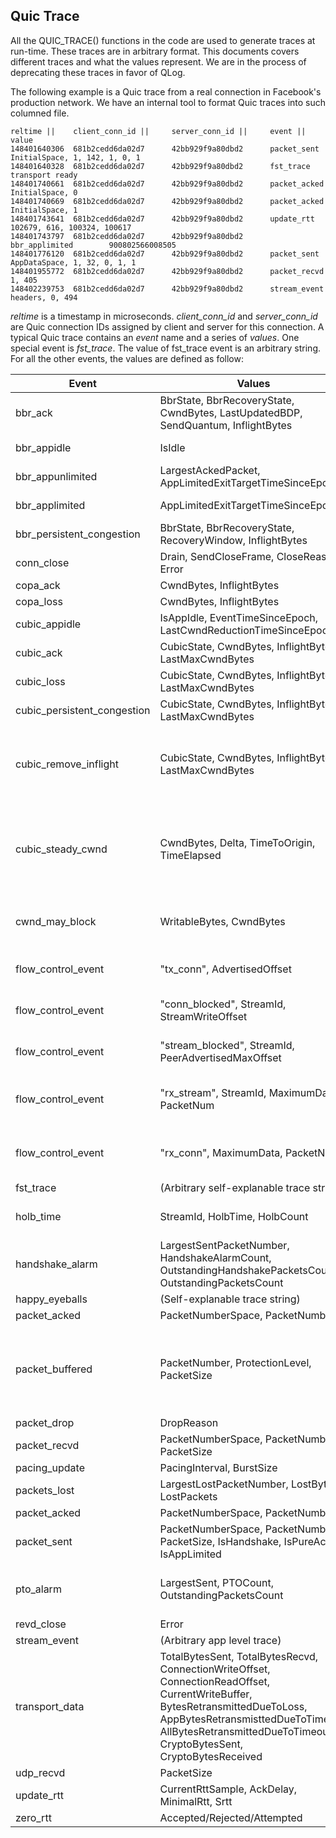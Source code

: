 ## Quic Trace

All the QUIC_TRACE() functions in the code are used to generate traces at run-time. These traces are in arbitrary format. This documents covers different traces and what the values represent.  We are in the process of deprecating these traces in favor of QLog.

The following example is a Quic trace from a real connection in Facebook's production network. We have an internal tool to format Quic traces into such columned file.

```
reltime ||    client_conn_id ||     server_conn_id ||     event ||              value
148401640306  681b2cedd6da02d7      42bb929f9a80dbd2      packet_sent           InitialSpace, 1, 142, 1, 0, 1
148401640328  681b2cedd6da02d7      42bb929f9a80dbd2      fst_trace             transport ready
148401740661  681b2cedd6da02d7      42bb929f9a80dbd2      packet_acked          InitialSpace, 0
148401740669  681b2cedd6da02d7      42bb929f9a80dbd2      packet_acked          InitialSpace, 1
148401743641  681b2cedd6da02d7      42bb929f9a80dbd2      update_rtt            102679, 616, 100324, 100617
148401743797  681b2cedd6da02d7      42bb929f9a80dbd2      bbr_applimited        900802566008505
148401776120  681b2cedd6da02d7      42bb929f9a80dbd2      packet_sent           AppDataSpace, 1, 32, 0, 1, 1
148401955772  681b2cedd6da02d7      42bb929f9a80dbd2      packet_recvd          1, 405
148402239753  681b2cedd6da02d7      42bb929f9a80dbd2      stream_event          headers, 0, 494

```

*reltime* is a timestamp in microseconds. *client_conn_id* and *server_conn_id* are Quic connection IDs assigned by client and server for this connection. A typical Quic trace contains an *event* name and a series of *values*. One special event is *fst_trace*. The value of fst_trace event is an arbitrary string. For all the other events, the values are defined as follow:

| Event | Values | Comment |
|-------|--------|---------|
| bbr_ack | BbrState, BbrRecoveryState, CwndBytes, LastUpdatedBDP, SendQuantum, InflightBytes | See BBR RFC for SendQuantum |
| bbr_appidle | IsIdle | App becomes idle |
| bbr_appunlimited | LargestAckedPacket, AppLimitedExitTargetTimeSinceEpoch | BBR exits app-limited |
| bbr_applimited | AppLimitedExitTargetTimeSinceEpoch | BBR becomes app-limited |
| bbr_persistent_congestion | BbrState, BbrRecoveryState, RecoveryWindow, InflightBytes | |
| conn_close | Drain, SendCloseFrame, CloseReason, Error | |
| copa_ack | CwndBytes, InflightBytes | |
| copa_loss | CwndBytes, InflightBytes | |
| cubic_appidle | IsAppIdle, EventTimeSinceEpoch, LastCwndReductionTimeSinceEpoch | |
| cubic_ack | CubicState, CwndBytes, InflightBytes, LastMaxCwndBytes | |
| cubic_loss | CubicState, CwndBytes, InflightBytes, LastMaxCwndBytes | |
| cubic_persistent_congestion | CubicState, CwndBytes, InflightBytes, LastMaxCwndBytes | |
| cubic_remove_inflight | CubicState, CwndBytes, InflightBytes, LastMaxCwndBytes | We removed bytes from Cubic inflightBytes without calling loss |
| cubic_steady_cwnd | CwndBytes, Delta, TimeToOrigin, TimeElapsed | Cubic steady state cwnd calculation. See Cubic paper for these definition |
| cwnd_may_block | WritableBytes, CwndBytes | Connection will be cwnd-blocked if App sends again |
| flow_control_event | "tx_conn", AdvertisedOffset | We send a window update |
| flow_control_event | "conn_blocked", StreamId, StreamWriteOffset | Connection blocked by flow control |
| flow_control_event | "stream_blocked", StreamId, PeerAdvertisedMaxOffset | Stream blocked by flow  control  |
| flow_control_event | "rx_stream", StreamId, MaximumData, PacketNum | We  received a stream window  update  |
| flow_control_event | "rx_conn", MaximumData, PacketNum | We received a connection window update |
| fst_trace | (Arbitrary self-explanable trace string) | |
| holb_time | StreamId, HolbTime, HolbCount | HOLB = Head-of-line blocking. |
| handshake_alarm | LargestSentPacketNumber, HandshakeAlarmCount, OutstandingHandshakePacketsCount, OutstandingPacketsCount | This is the event of Crypto timer fired. |
| happy_eyeballs | (Self-explanable trace string) |  |
| packet_acked | PacketNumberSpace, PacketNumber | |
| packet_buffered | PacketNumber, ProtectionLevel, PacketSize | This only happens when we receive data but don't have the keys to decrypt them yet |
| packet_drop | DropReason | |
| packet_recvd | PacketNumberSpace, PacketNumber, PacketSize | |
| pacing_update | PacingInterval, BurstSize | |
| packets_lost | LargestLostPacketNumber, LostBytes, LostPackets | |
| packet_acked | PacketNumberSpace, PacketNumber | |
| packet_sent | PacketNumberSpace, PacketNumber, PacketSize, IsHandshake, IsPureAck, IsAppLimited | |
| pto_alarm | LargestSent, PTOCount, OutstandingPacketsCount | PTO = RTO. Time is retransmission timeout event. |
| revd_close | Error | |
| stream_event | (Arbitrary app level trace) | |
| transport_data | TotalBytesSent, TotalBytesRecvd, ConnectionWriteOffset, ConnectionReadOffset, CurrentWriteBuffer, BytesRetransmittedDueToLoss, AppBytesRetransmisttedDueToTimeout, AllBytesRetransmittedDueToTimeout, CryptoBytesSent, CryptoBytesReceived | |
| udp_recvd | PacketSize | |
| update_rtt | CurrentRttSample, AckDelay, MinimalRtt, Srtt | |
| zero_rtt | Accepted/Rejected/Attempted | |
